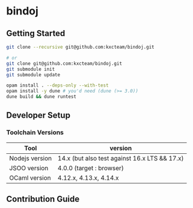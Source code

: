 # bindoj

## Getting Started

```bash
git clone --recursive git@github.com:kxcteam/bindoj.git

# or
git clone git@github.com:kxcteam/bindoj.git
git submodule init
git submodule update
```

```bash
opam install . --deps-only --with-test
opam install -y dune # you'd need (dune (>= 3.0))
dune build && dune runtest
```

## Developer Setup

### Toolchain Versions

Tool | version
-----|-------
Nodejs version | 14.x (but also test against 16.x LTS && 17.x)
JSOO version | 4.0.0 (target : browser)
OCaml version | 4.12.x, 4.13.x, 4.14.x

## Contribution Guide 

